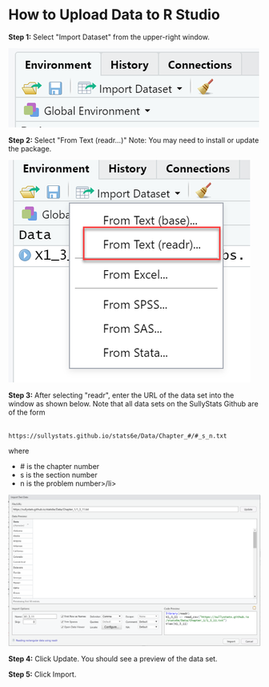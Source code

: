 # How to Upload Data to R Studio

<b>Step 1:</b> Select "Import Dataset" from the upper-right window. 

![](ImportData.png)

<b>Step 2:</b> Select "From Text (readr...)"  Note: You may need to install or update the package. 

![](ImportData2.png)

<b>Step 3:</b> After selecting "readr", enter the URL of the data set into the window as shown below.  Note that all data sets on the SullyStats Github are of the form   

                https://sullystats.github.io/stats6e/Data/Chapter_#/#_s_n.txt  

where  
<ul>
  <li># is the chapter number</li>
  <li>s is the section number</li>
  <li>n is the problem number>/li>
</ul>

![](ImportData3.png)

<b>Step 4:</b> Click Update. You should see a preview of the data set. 

<b>Step 5:</b> Click Import. 
